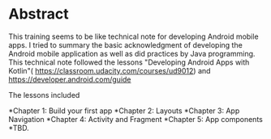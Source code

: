 # Abstract
This training seems to be like technical note for developing Android mobile apps. I tried to summary the basic acknowledgment of developing the Android mobile application as well as did practices by Java programming. This technical note followed the lessons "Developing Android Apps with Kotlin"( https://classroom.udacity.com/courses/ud9012) and https://developer.android.com/guide

The lessons included

*Chapter 1: Build your first app
*Chapter 2: Layouts
*Chapter 3: App Navigation
*Chapter 4: Activity and Fragment
*Chapter 5: App components
*TBD.

